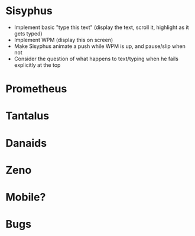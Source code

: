 # Sisyphus

- Implement basic "type this text" (display the text, scroll it, highlight as it gets typed)
- Implement WPM (display this on screen)
- Make Sisyphus animate a push while WPM is up, and pause/slip when not
- Consider the question of what happens to text/typing when he fails explicitly at the top

# Prometheus

# Tantalus

# Danaids

# Zeno

# Mobile?

# Bugs
